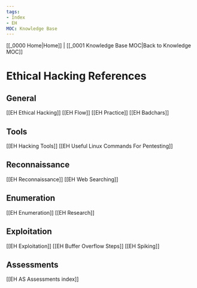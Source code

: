 ```yaml
---
tags:
- Index
- EH
MOC: Knowledge Base
---
```

[[_0000 Home|Home]] | [[_0001 Knowledge Base MOC|Back to Knowledge MOC]]
# Ethical Hacking References
## General
[[EH Ethical Hacking]]
[[EH Flow]]
[[EH Practice]]
[[EH Badchars]]
## Tools
[[EH Hacking Tools]]
[[EH Useful Linux Commands For Pentesting]]
## Reconnaissance
[[EH Reconnaissance]]
[[EH Web Searching]]
## Enumeration
[[EH Enumeration]]
[[EH Research]]
## Exploitation
[[EH Exploitation]]
[[EH Buffer Overflow Steps]]
[[EH Spiking]]
## Assessments
[[EH AS Assessments index]]